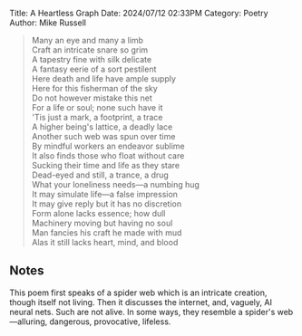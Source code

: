 Title: A Heartless Graph
Date: 2024/07/12 02:33PM
Category: Poetry
Author: Mike Russell

> Many an eye and many a limb<br>
Craft an intricate snare so grim<br>
A tapestry fine with silk delicate<br>
A fantasy eerie of a sort pestilent<br>
Here death and life have ample supply<br>
Here for this fisherman of the sky<br>
Do not however mistake this net<br>
For a life or soul; none such have it<br>
'Tis just a mark, a footprint, a trace<br>
A higher being's lattice, a deadly lace<br>
Another such web was spun over time<br>
By mindful workers an endeavor sublime<br>
It also finds those who float without care<br>
Sucking their time and life as they stare<br>
Dead-eyed and still, a trance, a drug<br>
What your loneliness needs—a numbing hug<br>
It may simulate life—a false impression<br>
It may give reply but it has no discretion<br>
Form alone lacks essence; how dull<br>
Machinery moving but having no soul<br>
Man fancies his craft he made with mud<br>
Alas it still lacks heart, mind, and blood

## Notes

This poem first speaks of a spider web which is an intricate creation, though itself not living. Then it discusses the internet, and, vaguely, AI neural nets. Such are not alive. In some ways, they resemble a spider's web—alluring, dangerous, provocative, lifeless.
